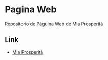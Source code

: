# Pagina Web

Repositorio de Páguina Web de Mia Prosperità

## Link

- [Mia Prosperità](https://miaprosperita.github.io/PROSPERITAWEB)
